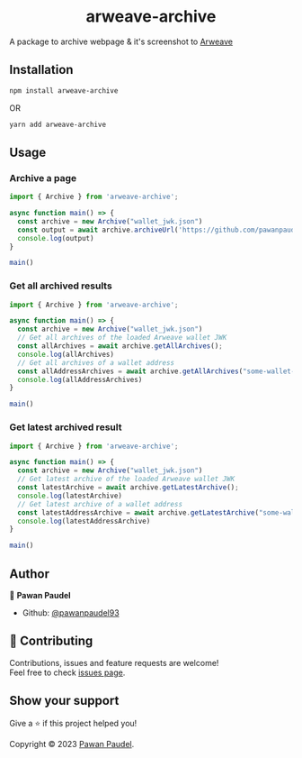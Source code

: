 <h1 align="center">arweave-archive</h1>

A package to archive webpage & it's screenshot to [Arweave](https://arweave.org/)

## Installation

```sh
npm install arweave-archive
```

OR

```sh
yarn add arweave-archive
```

## Usage

### Archive a page

```javascript
import { Archive } from 'arweave-archive';

async function main() => {
  const archive = new Archive("wallet_jwk.json")
  const output = await archive.archiveUrl('https://github.com/pawanpaudel93');
  console.log(output)
}

main()
```

### Get all archived results

```javascript
import { Archive } from 'arweave-archive';

async function main() => {
  const archive = new Archive("wallet_jwk.json")
  // Get all archives of the loaded Arweave wallet JWK
  const allArchives = await archive.getAllArchives();
  console.log(allArchives)
  // Get all archives of a wallet address
  const allAddressArchives = await archive.getAllArchives("some-wallet-address");
  console.log(allAddressArchives)
}

main()
```

### Get latest archived result

```javascript
import { Archive } from 'arweave-archive';

async function main() => {
  const archive = new Archive("wallet_jwk.json")
  // Get latest archive of the loaded Arweave wallet JWK
  const latestArchive = await archive.getLatestArchive();
  console.log(latestArchive)
  // Get latest archive of a wallet address
  const latestAddressArchive = await archive.getLatestArchive("some-wallet-address");
  console.log(latestAddressArchive)
}

main()
```

## Author

👤 **Pawan Paudel**

- Github: [@pawanpaudel93](https://github.com/pawanpaudel93)

## 🤝 Contributing

Contributions, issues and feature requests are welcome!<br />Feel free to check [issues page](https://github.com/pawanpaudel93/arweave-archive/issues).

## Show your support

Give a ⭐️ if this project helped you!

Copyright © 2023 [Pawan Paudel](https://github.com/pawanpaudel93).<br />
